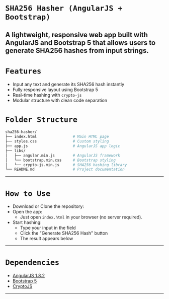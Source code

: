 # `SHA256 Hasher (AngularJS + Bootstrap)`
A lightweight, responsive web app built with AngularJS and Bootstrap 5 that allows users to generate SHA256 hashes from input strings.
---

# `Features`
 - Input any text and generate its SHA256 hash instantly
 - Fully responsive layout using Bootstrap 5
 - Real-time hashing with `crypto-js`
 - Modular structure with clean code separation

# `Folder Structure`
```bash
sha256-hasher/
├── index.html                # Main HTML page
├── styles.css                # Custom styling
├── app.js                    # AngularJS app logic
├── libs/
│   ├── angular.min.js        # AngularJS framework
│   └── bootstrap.min.css     # Bootstrap styling
│   └── crypto-js.min.js      # SHA256 hashing library
└── README.md                 # Project documentation
```
---

# `How to Use`
 - Download or Clone the repository:
 - Open the app:
   - Just open `index.html` in your browser (no server required).
 - Start hashing:
   - Type your input in the field
   - Click the "Generate SHA256 Hash" button
   - The result appears below
---

# `Dependencies`

- [AngularJS 1.8.2](https://angularjs.org/)
- [Bootstrap 5](https://getbootstrap.com/)
- [CryptoJS](https://github.com/brix/crypto-js)
---
